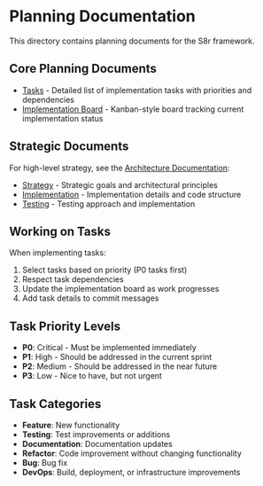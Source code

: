 <!-- 
Copyright (c) 2025 [Eric C. Mumford (@heymumford)](https://github.com/heymumford), Gemini Deep Research, Claude 3.7.
-->

# Planning Documentation

This directory contains planning documents for the S8r framework.

## Core Planning Documents

- [Tasks](tasks.md) - Detailed list of implementation tasks with priorities and dependencies
- [Implementation Board](kanban.md) - Kanban-style board tracking current implementation status

## Strategic Documents

For high-level strategy, see the [Architecture Documentation](../architecture/.md):

- [Strategy](../architecture/strategy.md) - Strategic goals and architectural principles
- [Implementation](../architecture/implementation.md) - Implementation details and code structure
- [Testing](../architecture/testing.md) - Testing approach and implementation

## Working on Tasks

When implementing tasks:

1. Select tasks based on priority (P0 tasks first)
2. Respect task dependencies
3. Update the implementation board as work progresses
4. Add task details to commit messages

## Task Priority Levels

- **P0**: Critical - Must be implemented immediately
- **P1**: High - Should be addressed in the current sprint
- **P2**: Medium - Should be addressed in the near future
- **P3**: Low - Nice to have, but not urgent

## Task Categories

- **Feature**: New functionality
- **Testing**: Test improvements or additions
- **Documentation**: Documentation updates
- **Refactor**: Code improvement without changing functionality
- **Bug**: Bug fix
- **DevOps**: Build, deployment, or infrastructure improvements

